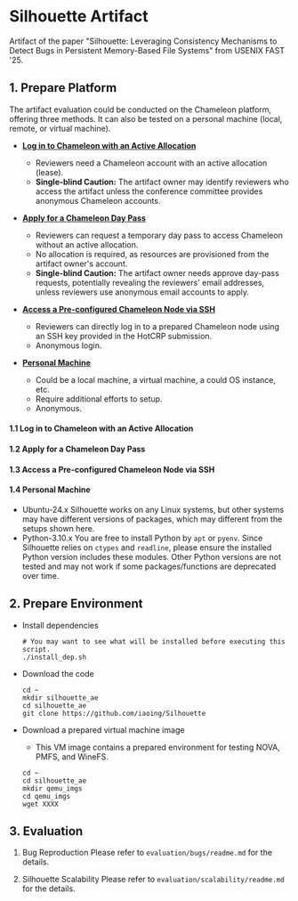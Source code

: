 # Silhouette Artifact

Artifact of the paper "Silhouette: Leveraging Consistency Mechanisms to Detect Bugs in Persistent Memory-Based File Systems" from USENIX FAST '25.

## 1. Prepare Platform

The artifact evaluation could be conducted on the Chameleon platform, offering three methods. It can also be tested on a personal machine (local, remote, or virtual machine).

- **[Log in to Chameleon with an Active Allocation](#log-in-to-chameleon-with-an-active-allocation)**
    - Reviewers need a Chameleon account with an active allocation (lease).
    - **Single-blind Caution:** The artifact owner may identify reviewers who access the artifact unless the conference committee provides anonymous Chameleon accounts.

- **[Apply for a Chameleon Day Pass](#apply-for-a-chameleon-day-pass)**
    - Reviewers can request a temporary day pass to access Chameleon without an active allocation.
    - No allocation is required, as resources are provisioned from the artifact owner's account.
    - **Single-blind Caution:** The artifact owner needs approve day-pass requests, potentially revealing the reviewers' email addresses, unless reviewers use anonymous email accounts to apply.

- **[Access a Pre-configured Chameleon Node via SSH](#access-a-pre-configured-chameleon-node-via-ssh)**
    - Reviewers can directly log in to a prepared Chameleon node using an SSH key provided in the HotCRP submission.
    - Anonymous login.

- **[Personal Machine](#personal-machine)**
    - Could be a local machine, a virtual machine, a could OS instance, etc.
    - Require additional efforts to setup.
    - Anonymous.

#### 1.1 Log in to Chameleon with an Active Allocation

#### 1.2 Apply for a Chameleon Day Pass

#### 1.3 Access a Pre-configured Chameleon Node via SSH

#### 1.4 Personal Machine

- Ubuntu-24.x
    Silhouette works on any Linux systems, but other systems may have different versions of packages, which may different from the setups shown here.
- Python-3.10.x
    You are free to install Python by `apt` or `pyenv`. Since Silhouette relies on `ctypes` and `readline`, please ensure the installed Python version includes these modules. Other Python versions are not tested and may not work if some packages/functions are deprecated over time.

## 2. Prepare Environment

- Install dependencies
    ```shell
    # You may want to see what will be installed before executing this script.
    ./install_dep.sh
    ```

- Download the code
    ```shell
    cd ~
    mkdir silhouette_ae
    cd silhouette_ae
    git clone https://github.com/iaoing/Silhouette
    ```

- Download a prepared virtual machine image
    - This VM image contains a prepared environment for testing NOVA, PMFS, and WineFS.
    ```shell
    cd ~
    cd silhouette_ae
    mkdir qemu_imgs
    cd qemu_imgs
    wget XXXX
    ```

## 3. Evaluation

1. Bug Reproduction
  Please refer to `evaluation/bugs/readme.md` for the details.

2. Silhouette Scalability
  Please refer to `evaluation/scalability/readme.md` for the details.
